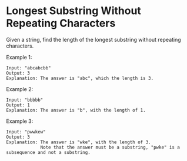 # Longest Substring Without Repeating Characters

Given a string, find the length of the longest substring without repeating characters.

Example 1:
```
Input: "abcabcbb"
Output: 3 
Explanation: The answer is "abc", which the length is 3.
```
Example 2:
```
Input: "bbbbb"
Output: 1
Explanation: The answer is "b", with the length of 1.
```
Example 3:
```
Input: "pwwkew"
Output: 3
Explanation: The answer is "wke", with the length of 3. 
             Note that the answer must be a substring, "pwke" is a subsequence and not a substring.
```
